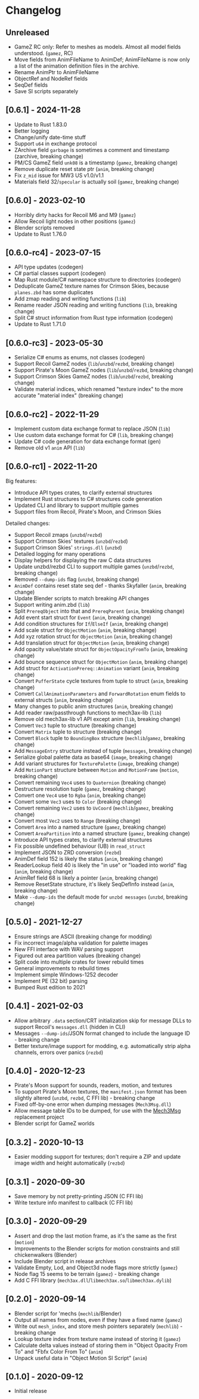 # Changelog

## Unreleased

* GameZ RC only: Refer to meshes as models. Almost all model fields understood. (`gamez`, RC)
* Move fields from AnimFileName to AnimDef; AnimFileName is now only a list of the animation definition files in the archive.
* Rename AnimPtr to AnimFileName
* ObjectRef and NodeRef fields
* SeqDef fields
* Save SI scripts separately

## [0.6.1] - 2024-11-28

* Update to Rust 1.83.0
* Better logging
* Change/unify date-time stuff
* Support `u64` in exchange protocol
* ZArchive field `garbage` is sometimes a comment and timestamp (zarchive, breaking change)
* PM/CS GameZ field `unk08` is a timestamp (`gamez`, breaking change)
* Remove duplicate reset state ptr (`anim`, breaking change)
* Fix `z_mid` issue for MW3 US v1.0/v1.1
* Materials field 32/`specular` is actually soil (`gamez`, breaking change)

## [0.6.0] - 2023-02-10

* Horribly dirty hacks for Recoil M6 and M9 (`gamez`)
* Allow Recoil light nodes in other positions (`gamez`)
* Blender scripts removed
* Update to Rust 1.76.0

## [0.6.0-rc4] - 2023-07-15

* API type updates (codegen)
* C# partial classes support (codegen)
* Map Rust module/C# namespace structure to directories (codegen)
* Deduplicate GameZ texture names for Crimson Skies, because `planes.zbd` has some duplicates
* Add zmap reading and writing functions (`lib`)
* Rename reader JSON reading and writing functions (`lib`, breaking change)
* Split C# struct information from Rust type information (codegen)
* Update to Rust 1.71.0

## [0.6.0-rc3] - 2023-05-30

* Serialize C# enums as enums, not classes (codegen)
* Support Recoil GameZ nodes (`lib`/`unzbd`/`rezbd`, breaking change)
* Support Pirate's Moon GameZ nodes (`lib`/`unzbd`/`rezbd`, breaking change)
* Support Crimson Skies GameZ nodes (`lib`/`unzbd`/`rezbd`, breaking change)
* Validate material indices, which renamed "texture index" to the more accurate "material index" (breaking change)

## [0.6.0-rc2] - 2022-11-29

* Implement custom data exchange format to replace JSON (`lib`)
* Use custom data exchange format for C# (`lib`, breaking change)
* Update C# code generation for data exchange format (gen)
* Remove old v1 `anim` API (`lib`)

## [0.6.0-rc1] - 2022-11-20

Big features:

* Introduce API types crates, to clarify external structures
* Implement Rust structures to C# structures code generation
* Updated CLI and library to support multiple games
* Support files from Recoil, Pirate's Moon, and Crimson Skies

Detailed changes:

* Support Recoil zmaps (`unzbd`/`rezbd`)
* Support Crimson Skies' textures (`unzbd`/`rezbd`)
* Support Crimson Skies' `strings.dll` (`unzbd`)
* Detailed logging for many operations
* Display helpers for displaying the raw C data structures
* Update unzbd/rezbd CLI to support multiple games (`unzbd`/`rezbd`, breaking change)
* Removed `--dump-ids` flag (`unzbd`, breaking change)
* `AnimDef` contains reset state seq def - thanks Skyfaller (`anim`, breaking change)
* Update Blender scripts to match breaking API changes
* Support writing anim.zbd (`lib`)
* Split `PrereqObject` into that and `PrereqParent` (`anim`, breaking change)
* Add event start struct for `Event` (`anim`, breaking change)
* Add condition structures for `If`/`ElseIf` (`anim`, breaking change)
* Add scale struct for `ObjectMotion` (`anim`, breaking change)
* Add xyz rotation struct for `ObjectMotion` (`anim`, breaking change)
* Add translation struct for `ObjectMotion` (`anim`, breaking change)
* Add opacity value/state struct for `ObjectOpacityFromTo` (`anim`, breaking change)
* Add bounce sequence struct for `ObjectMotion` (`anim`, breaking change)
* Add struct for `ActivationPrereq::Animation` variant (`anim`, breaking change)
* Convert `PufferState` cycle textures from tuple to struct (`anim`, breaking change)
* Convert `CallAnimationParameters` and `ForwardRotation` enum fields to external structs (`anim`, breaking change)
* Many changes to public anim structures (`anim`, breaking change)
* Add reader raw/passthrough functions to mech3ax-lib (`lib`)
* Remove old mech3ax-lib v1 API except anim (`lib`, breaking change)
* Convert `Vec3` tuple to structure (breaking change)
* Convert `Matrix` tuple to structure (breaking change)
* Convert `Block` tuple to `BoundingBox` structure (`mechlib`/`gamez`, breaking change)
* Add `MessageEntry` structure instead of tuple (`messages`, breaking change)
* Serialize global palette data as base64 (`image`, breaking change)
* Add variant structures for `TexturePalette` (`image`, breaking change)
* Add `MotionPart` structure between `Motion` and `MotionFrame` (`motion`, breaking change)
* Convert remaining `Vec4` uses to `Quaternion` (breaking change)
* Destructure resolution tuple (`gamez`, breaking change)
* Convert one `Vec4` use to `Rgba` (`anim`, breaking change)
* Convert some `Vec3` uses to `Color` (breaking change)
* Convert remaining `Vec2` uses to `UvCoord` (`mechlib`/`gamez`, breaking change)
* Convert most `Vec2` uses to `Range` (breaking change)
* Convert `Area` into a named structure (`gamez`, breaking change)
* Convert `AreaPartition` into a named structure (`gamez`, breaking change)
* Introduce API types crates, to clarify external structures
* Fix possible undefined behaviour (UB) in `read_struct`
* Implement JSON to ZRD conversion (`rezbd`)
* AnimDef field 152 is likely the status (`anim`, breaking change)
* ReaderLookup field 40 is likely the "in use" or "loaded into world" flag (`anim`, breaking change)
* AnimRef field 68 is likely a pointer (`anim`, breaking change)
* Remove ResetState structure, it's likely SeqDefInfo instead (`anim`, breaking change)
* Make `--dump-ids` the default mode for `unzbd messages` (`unzbd`, breaking change)

## [0.5.0] - 2021-12-27

* Ensure strings are ASCII (breaking change for modding)
* Fix incorrect image/alpha validation for palette images
* New FFI interface with WAV parsing support
* Figured out area partition values (breaking change)
* Split code into multiple crates for lower rebuild times
* General improvements to rebuild times
* Implement simple Windows-1252 decoder
* Implement PE (32 bit) parsing
* Bumped Rust edition to 2021

## [0.4.1] - 2021-02-03

* Allow arbitrary `.data` section/CRT initialization skip for message DLLs to support Recoil's `messages.dll` (hidden in CLI)
* Messages `--dump-ids`/JSON format changed to include the language ID - breaking change
* Better texture/image support for modding, e.g. automatically strip alpha channels, errors over panics (`rezbd`)

## [0.4.0] - 2020-12-23

* Pirate's Moon support for sounds, readers, motion, and textures
* To support Pirate's Moon textures, the `manifest.json` format has been slightly altered (`unzbd`, `rezbd`, C FFI lib) - breaking change
* Fixed off-by-one error when dumping messages (`Mech3Msg.dll`)
* Allow message table IDs to be dumped, for use with the [Mech3Msg](https://github.com/TerranMechworks/mech3msg) replacement project
* Blender script for GameZ worlds

## [0.3.2] - 2020-10-13

* Easier modding support for textures; don't require a ZIP and update image width and height automatically (`rezbd`)

## [0.3.1] - 2020-09-30

* Save memory by not pretty-printing JSON (C FFI lib)
* Write texture info manifest to callback (C FFI lib)

## [0.3.0] - 2020-09-29

* Assert and drop the last motion frame, as it's the same as the first (`motion`)
* Improvements to the Blender scripts for motion constraints and still chickenwalkers (Blender)
* Include Blender script in release archives
* Validate Empty, Lod, and Object3d node flags more strictly (`gamez`)
* Node flag 15 seems to be terrain (`gamez`) - breaking change
* Add C FFI library (`mech3ax.dll`/`libmech3ax.so`/`libmech3ax.dylib`)

## [0.2.0] - 2020-09-14

* Blender script for 'mechs (`mechlib`/Blender)
* Output all names from nodes, even if they have a fixed name (`gamez`)
* Write out `mesh_index`, and store mesh pointers separately (`mechlib`) - breaking change
* Lookup texture index from texture name instead of storing it (`gamez`)
* Calculate delta values instead of storing them in "Object Opacity From To" and "Fbfx Color From To" (`anim`)
* Unpack useful data in "Object Motion SI Script" (`anim`)

## [0.1.0] - 2020-09-12

* Initial release
